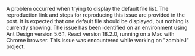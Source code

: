 A problem occurred when trying to display the default file list. The reproduction link and steps for reproducing this issue are provided in the post. It is expected that one default file should be displayed, but nothing is currently showing. The issue has been identified on an environment using Ant Design version 5.6.1, React version 18.2.0, running on a Mac with Chrome browser. This issue was encountered while working on "zombieJ" project.
